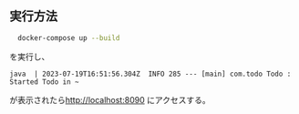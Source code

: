 ## 実行方法
```bash
  docker-compose up --build
```
を実行し、
```bach
java  | 2023-07-19T16:51:56.304Z  INFO 285 --- [main] com.todo Todo : Started Todo in ~
```
が表示されたら[http://localhost:8090](http://localhost:8090/api/) にアクセスする。
